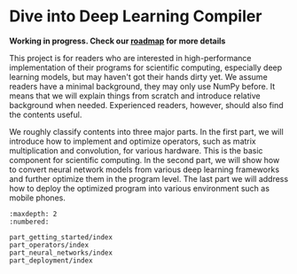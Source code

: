 Dive into Deep Learning Compiler
================================

**Working in progress. Check our
  [roadmap](https://docs.google.com/document/d/14Bgo9TgczROlqcTinS5-Y4hyig-ae0Rm8uIFQl9OAEA/edit?usp=sharing)
  for more details**

This project is for readers who are interested in high-performance
implementation of their programs for scientific computing, especially deep
learning models, but may haven't got their hands dirty yet. We assume
readers have a minimal background, they may only use NumPy before. It means that
we will explain things from scratch and introduce relative background when needed. Experienced
readers, however, should also find the contents useful.

We roughly classify contents into three major parts. In the first part, we will
introduce how to implement and optimize operators, such as matrix multiplication
and convolution, for various hardware. This is the basic component for
scientific computing. In the second part, we will show how to convert neural
network models from various deep learning frameworks and further optimize them
in the program level. The last part we will address how to deploy the optimized
program into various environment such as mobile phones.


```toc
:maxdepth: 2
:numbered:

part_getting_started/index
part_operators/index
part_neural_networks/index
part_deployment/index
```
